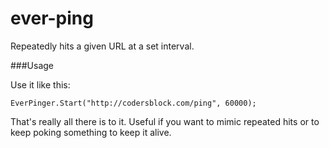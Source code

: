 ever-ping
=========

Repeatedly hits a given URL at a set interval.

###Usage

Use it like this:

	EverPinger.Start("http://codersblock.com/ping", 60000);

That's really all there is to it. Useful if you want to mimic repeated hits or to keep poking something to keep it alive.